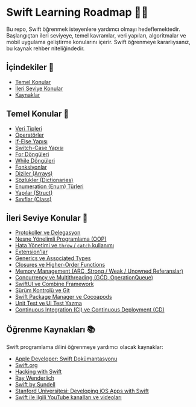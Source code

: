 # Swift Learning Roadmap 🚀📱

Bu repo, Swift öğrenmek isteyenlere yardımcı olmayı hedeflemektedir. Başlangıçtan ileri seviyeye, temel kavramlar, veri yapıları, algoritmalar ve mobil uygulama geliştirme konularını içerir. Swift öğrenmeye kararlıysanız, bu kaynak rehber niteliğindedir.

## İçindekiler 📖

- [Temel Konular](#temel-konular)
- [İleri Seviye Konular](#ileri-seviye-konular)
- [Kaynaklar](#kaynaklar)

## Temel Konular 🌱

- [Veri Tipleri]()
- [Operatörler]()
- [If-Else Yapısı]()
- [Switch-Case Yapısı]()
- [For Döngüleri]()
- [While Döngüleri]()
- [Fonksiyonlar]()
- [Diziler (Arrays)]()
- [Sözlükler (Dictionaries)]()
- [Enumeration (Enum) Türleri]()
- [Yapılar (Struct)]()
- [Sınıflar (Class)]()



## İleri Seviye Konular 🚀

- [Protokoller ve Delegasyon]()
- [Nesne Yönelimli Programlama (OOP)]()
- [Hata Yönetimi ve `throw` / `catch` kullanımı]()
- [Extension'lar]()
- [Generics ve Associated Types]()
- [Closures ve Higher-Order Functions]()
- [Memory Management (ARC, Strong / Weak / Unowned Referanslar)]()
- [Concurrency ve Multithreading (GCD, OperationQueue)]()
- [SwiftUI ve Combine Framework]()
- [Sürüm Kontrolü ve Git]()
- [Swift Package Manager ve Cocoapods]()
- [Unit Test ve UI Test Yazma]()
- [Continuous Integration (CI) ve Continuous Deployment (CD)]()

## Öğrenme Kaynakları 📚

Swift programlama dilini öğrenmeye yardımcı olacak kaynaklar:

- [Apple Developer: Swift Dokümantasyonu](https://developer.apple.com/swift/resources/)
- [Swift.org](https://swift.org/documentation/)
- [Hacking with Swift](https://www.hackingwithswift.com/)
- [Ray Wenderlich](https://www.raywenderlich.com/ios)
- [Swift by Sundell](https://www.swiftbysundell.com/)
- [Stanford Üniversitesi: Developing iOS Apps with Swift](https://cs193p.sites.stanford.edu/)
- [Swift ile ilgili YouTube kanalları ve videoları]("")